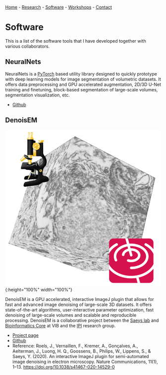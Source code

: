 [Home](index) - [Research](research) - [Software](software) - [Workshops](workshops) - [Contact](contact)

# Software

This is a list of the software tools that I have developed together with various collaborators. 

## NeuralNets

NeuralNets is a [PyTorch](https://pytorch.org/) based utility library designed to quickly prototype with deep learning models for image segmentation of volumetric datasets. It offers data preprocessing and GPU accelerated augmentation, 2D/3D U-Net training and finetuning, block-based segmentation of large-scale volumes, segmentation visualization, etc. 

- [Github](https://github.com/JorisRoels/neuralnets)

## DenoisEM

![DenoisEM](denoisem.png "DenoisEM"){:height="100%" width="100%"}

DenoisEM is a GPU accelerated, interactive ImageJ plugin that allows for fast and advanced image denoising of large-scale 3D datasets. It offers state-of-the-art algorithms, user-interactive parameter optimization, fast denoising of large-scale volumes and scalable and reproducible processing. DenoisEM is a collaborative project between the [Saeys lab](https://vib.be/labs/yvan-saeys-lab) and [Bioinformatics Core](https://vib.be/labs/vib-bioinformatics-core) at VIB and the [IPI](https://ipi.ugent.be/) research group. 

- [Project page](https://bioimagingcore.be/DenoisEM/)
- [Github](https://github.com/vibbits/EMDenoising)
- Reference: Roels, J., Vernaillen, F., Kremer, A., Gonçalves, A., Aelterman, J., Luong, H. Q., Goossens, B., Philips, W., Lippens, S., & Saeys, Y. (2020). An interactive ImageJ plugin for semi-automated image denoising in electron microscopy. Nature Communications, 11(1), 1–13. <https://doi.org/10.1038/s41467-020-14529-0>
